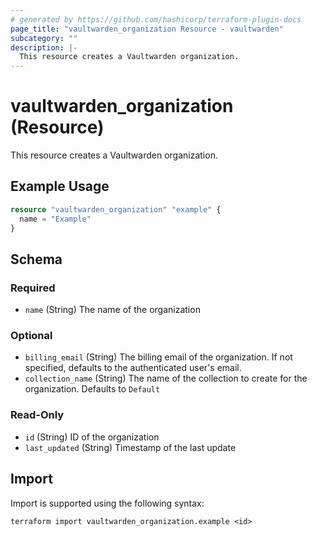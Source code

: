 ```yaml
---
# generated by https://github.com/hashicorp/terraform-plugin-docs
page_title: "vaultwarden_organization Resource - vaultwarden"
subcategory: ""
description: |-
  This resource creates a Vaultwarden organization.
---
```


# vaultwarden_organization (Resource)

This resource creates a Vaultwarden organization.

## Example Usage

```terraform
resource "vaultwarden_organization" "example" {
  name = "Example"
}
```

<!-- schema generated by tfplugindocs -->
## Schema

### Required

- `name` (String) The name of the organization

### Optional

- `billing_email` (String) The billing email of the organization. If not specified, defaults to the authenticated user's email.
- `collection_name` (String) The name of the collection to create for the organization. Defaults to `Default`

### Read-Only

- `id` (String) ID of the organization
- `last_updated` (String) Timestamp of the last update

## Import

Import is supported using the following syntax:

```shell
terraform import vaultwarden_organization.example <id>
```
